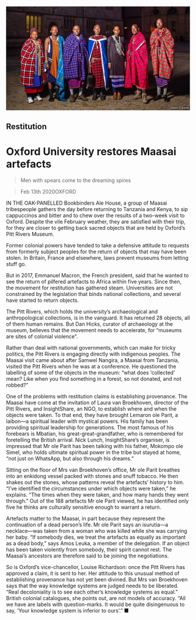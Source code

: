 ![](./images/20200215_BRP004_0.jpg)

## Restitution

# Oxford University restores Maasai artefacts

> Men with spears come to the dreaming spires

> Feb 13th 2020OXFORD

IN THE OAK-PANELLED Bookbinders Ale House, a group of Maasai tribespeople gathers the day before returning to Tanzania and Kenya, to sip cappuccinos and bitter and to chew over the results of a two-week visit to Oxford. Despite the vile February weather, they are satisfied with their trip, for they are closer to getting back sacred objects that are held by Oxford’s Pitt Rivers Museum.

Former colonial powers have tended to take a defensive attitude to requests from formerly subject peoples for the return of objects that may have been stolen. In Britain, France and elsewhere, laws prevent museums from letting stuff go.

But in 2017, Emmanuel Macron, the French president, said that he wanted to see the return of pilfered artefacts to Africa within five years. Since then, the movement for restitution has gathered steam. Universities are not constrained by the legislation that binds national collections, and several have started to return objects.

The Pitt Rivers, which holds the university’s archaeological and anthropological collections, is in the vanguard. It has returned 28 objects, all of them human remains. But Dan Hicks, curator of archaeology at the museum, believes that the movement needs to accelerate, for “museums are sites of colonial violence”.

Rather than deal with national governments, which can make for tricky politics, the Pitt Rivers is engaging directly with indigenous peoples. The Maasai visit came about after Samwel Nangira, a Maasai from Tanzania, visited the Pitt Rivers when he was at a conference. He questioned the labelling of some of the objects in the museum: “what does ‘collected’ mean? Like when you find something in a forest, so not donated, and not robbed?”

One of the problems with restitution claims is establishing provenance. The Maasai have come at the invitation of Laura van Broekhoven, director of the Pitt Rivers, and InsightShare, an NGO, to establish where and when the objects were taken. To that end, they have brought Lemaron ole Parit, a laibon—a spiritual leader with mystical powers. His family has been providing spiritual leadership for generations. The most famous of his forebears is Mbatian, his great-great-grandfather, who is remembered for foretelling the British arrival. Nick Lunch, InsightShare’s organiser, is impressed that Mr ole Parit has been talking with his father, Mokompo ole Simel, who holds ultimate spiritual power in the tribe but stayed at home, “not just on WhatsApp, but also through his dreams.”

Sitting on the floor of Mrs van Broekhoven’s office, Mr ole Parit breathes into an enkidong vessel packed with stones and snuff tobacco. He then shakes out the stones, whose patterns reveal the artefacts’ history to him. “I’ve identified the circumstances under which objects were taken,” he explains. “The times when they were taken, and how many hands they went through.” Out of the 188 artefacts Mr ole Parit viewed, he has identified only five he thinks are culturally sensitive enough to warrant a return.

Artefacts matter to the Maasai, in part because they represent the continuation of a dead person’s life. Mr ole Parit says an isurutia—a necklace—was taken from a woman who was killed while she was carrying her baby. “If somebody dies, we treat the artefacts as equally as important as a dead body,” says Amos Leuka, a member of the delegation. If an object has been taken violently from somebody, their spirit cannot rest. The Maasai’s ancestors are therefore said to be joining the negotiations.

So is Oxford’s vice-chancellor, Louise Richardson: once the Pitt Rivers has approved a claim, it is sent to her. Her attitude to this unusual method of establishing provenance has not yet been divined. But Mrs van Broekhoven says that the way knowledge systems are judged needs to be liberated. “Real decoloniality is to see each other’s knowledge systems as equal.” British colonial catalogues, she points out, are not models of accuracy. “All we have are labels with question-marks. It would be quite disingenuous to say, ‘Your knowledge system is inferior to ours’.” ■